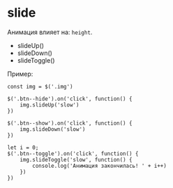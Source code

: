 # slide
Анимация влияет на: `height`.

- slideUp()
- slideDown()
- slideToggle()

Пример:

    const img = $('.img')

    $('.btn--hide').on('click', function() {
        img.slideUp('slow')
    })

    $('.btn--show').on('click', function() {
        img.slideDown('slow')
    })

    let i = 0;
    $('.btn--toggle').on('click', function() {
        img.slideToggle('slow', function() {
            console.log('Анимация закончилась! ' + i++)
        })
    })
